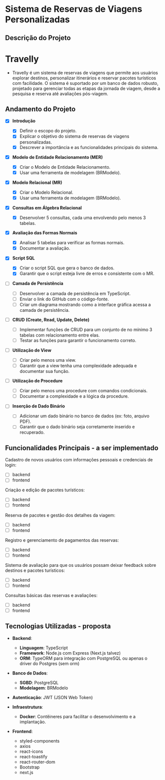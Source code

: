 # **Sistema de Reservas de Viagens Personalizadas**

## **Descrição do Projeto**

# Travelly

- Travelly é um sistema de reservas de viagens que permite aos usuários explorar destinos, personalizar itinerários e reservar pacotes turísticos com facilidade. O sistema é suportado por um banco de dados robusto, projetado para gerenciar todas as etapas da jornada de viagem, desde a pesquisa e reserva até avaliações pós-viagem.

## **Andamento do Projeto**

- [x] **Introdução**

  - [x] Definir o escopo do projeto.
  - [x] Explicar o objetivo do sistema de reservas de viagens personalizadas.
  - [x] Descrever a importância e as funcionalidades principais do sistema.

- [x] **Modelo de Entidade Relacionamento (MER)**

  - [x] Criar o Modelo de Entidade Relacionamento.
  - [x] Usar uma ferramenta de modelagem (BRModelo).

- [x] **Modelo Relacional (MR)**

  - [x] Criar o Modelo Relacional.
  - [x] Usar uma ferramenta de modelagem (BRModelo).

- [x] **Consultas em Álgebra Relacional**

  - [x] Desenvolver 5 consultas, cada uma envolvendo pelo menos 3 tabelas.

- [x] **Avaliação das Formas Normais**

  - [x] Analisar 5 tabelas para verificar as formas normais.
  - [x] Documentar a avaliação.

- [x] **Script SQL**

  - [x] Criar o script SQL que gera o banco de dados.
  - [x] Garantir que o script esteja livre de erros e consistente com o MR.

- [ ] **Camada de Persistência**

  - [ ] Desenvolver a camada de persistência em TypeScript.
  - [ ] Enviar o link do GitHub com o código-fonte.
  - [ ] Criar um diagrama mostrando como a interface gráfica acessa a camada de persistência.

- [ ] **CRUD (Create, Read, Update, Delete)**

  - [ ] Implementar funções de CRUD para um conjunto de no mínimo 3 tabelas com relacionamento entre elas.
  - [ ] Testar as funções para garantir o funcionamento correto.

- [ ] **Utilização de View**

  - [ ] Criar pelo menos uma view.
  - [ ] Garantir que a view tenha uma complexidade adequada e documentar sua função.

- [ ] **Utilização de Procedure**

  - [ ] Criar pelo menos uma procedure com comandos condicionais.
  - [ ] Documentar a complexidade e a lógica da procedure.

- [ ] **Inserção de Dado Binário**
  - [ ] Adicionar um dado binário no banco de dados (ex: foto, arquivo PDF).
  - [ ] Garantir que o dado binário seja corretamente inserido e recuperado.

## **Funcionalidades Principais** - a ser implementado

Cadastro de novos usuários com informações pessoais e credenciais de login:

- [ ] backend
- [ ] frontend

Criação e edição de pacotes turísticos:

- [ ] backend
- [ ] frontend

Reserva de pacotes e gestão dos detalhes da viagem:

- [ ] backend
- [ ] frontend

Registro e gerenciamento de pagamentos das reservas:

- [ ] backend
- [ ] frontend

Sistema de avaliação para que os usuários possam deixar feedback sobre destinos e pacotes turísticos:

- [ ] backend
- [ ] frontend

Consultas básicas das reservas e avaliações:

- [ ] backend
- [ ] frontend

## **Tecnologias Utilizadas** - proposta

- **Backend**:
  - **Linguagem**: TypeScript
  - **Framework**: Node.js com Express (Next.js talvez)
  - **ORM**: TypeORM para integração com PostgreSQL ou apenas o driver do Postgres (sem orm)
- **Banco de Dados**:
  - **SGBD**: PostgreSQL
  - **Modelagem**: BRModelo
- **Autenticação**: JWT (JSON Web Token)
- **Infraestrutura**:

  - **Docker**: Contêineres para facilitar o desenvolvimento e a implantação.

- **Frontend**:
  - styled-components
  - axios
  - react-icons
  - react-toastify
  - react-router-dom
  - Bootstrap
  - next.js
